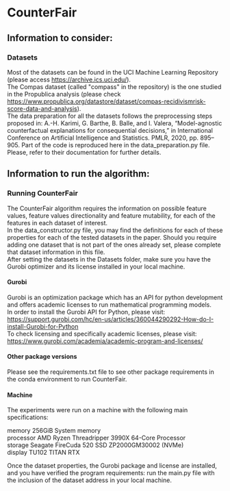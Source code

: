 # CounterFair
## Information to consider:

### Datasets
Most of the datasets can be found in the UCI Machine Learning Repository (please access https://archive.ics.uci.edu/).  
The Compas dataset (called "compass" in the repository) is the one studied in the Propublica analysis (please check https://www.propublica.org/datastore/dataset/compas-recidivismrisk-score-data-and-analysis).  
The data preparation for all the datasets follows the preprocessing steps proposed in: A.-H. Karimi, G. Barthe, B. Balle, and I. Valera, “Model-agnostic counterfactual explanations for consequential decisions,” in International Conference on Artificial Intelligence and Statistics. PMLR, 2020, pp. 895–905. Part of the code is reproduced here in the data_preparation.py file. Please, refer to their documentation for further details.

## Information to run the algorithm:
### Running CounterFair
The CounterFair algorithm requires the information on possible feature values, feature values directionality and feature mutability, for each of the features in each dataset of interest.  
In the data_constructor.py file, you may find the definitions for each of these properties for each of the tested datasets in the paper. Should you require adding one dataset that is not part of the ones already set, please complete that dataset information in this file.  
After setting the datasets in the Datasets folder, make sure you have the Gurobi optimizer and its license installed in your local machine.
#### Gurobi
Gurobi is an optimization package which has an API for python development and offers academic licenses to run mathematical programming models.  
In order to install the Gurobi API for Python, please visit: https://support.gurobi.com/hc/en-us/articles/360044290292-How-do-I-install-Gurobi-for-Python  
To check licensing and specifically academic licenses, please visit: https://www.gurobi.com/academia/academic-program-and-licenses/

#### Other package versions
Please see the requirements.txt file to see other package requirements in the conda environment to run CounterFair.  

#### Machine
The experiments were run on a machine with the following main specifications:  

memory      256GiB System memory  
processor   AMD Ryzen Threadripper 3990X 64-Core Processor  
storage     Seagate FireCuda 520 SSD ZP2000GM30002 (NVMe)  
display     TU102 TITAN RTX

Once the dataset properties, the Gurobi package and license are installed, and you have verified the program requirements: run the main.py file with the inclusion of the dataset address in your local machine.  
